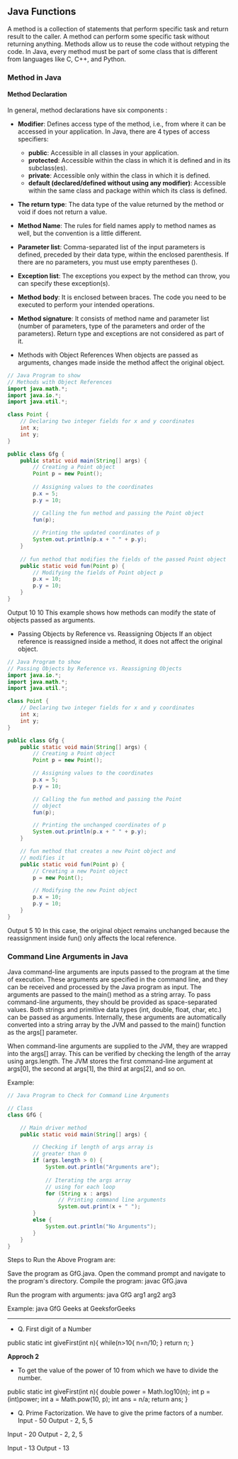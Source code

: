 ## Java Functions

A method is a collection of statements that perform specific task and return result to the caller. A method can perform some specific task without returning anything. Methods allow us to reuse the code without retyping the code. In Java, every method must be part of some class that is different from languages like C, C++, and Python. 

### Method in Java
#### Method Declaration

In general, method declarations have six components :

- **Modifier**: Defines access type of the method, i.e., from where it can be accessed in your application. In Java, there are 4 types of access specifiers:
  - **public**: Accessible in all classes in your application.
  - **protected**: Accessible within the class in which it is defined and in its subclass(es).
  - **private**: Accessible only within the class in which it is defined.
  - **default (declared/defined without using any modifier)**: Accessible within the same class and package within which its class is defined.


- **The return type**: The data type of the value returned by the method or void if does not return a value.
- **Method Name**: The rules for field names apply to method names as well, but the convention is a little different.
- **Parameter list**: Comma-separated list of the input parameters is defined, preceded by their data type, within the enclosed parenthesis. If there are no parameters, you must use empty parentheses ().
- **Exception list**: The exceptions you expect by the method can throw, you can specify these exception(s).
- **Method body**: It is enclosed between braces. The code you need to be executed to perform your intended operations.
- **Method signature**: It consists of method name and parameter list (number of parameters, type of the parameters and order of the parameters). Return type and exceptions are not considered as part of it.


- Methods with Object References
When objects are passed as arguments, changes made inside the method affect the original object.

```java
// Java Program to show
// Methods with Object References
import java.math.*;
import java.io.*;
import java.util.*;

class Point {
    // Declaring two integer fields for x and y coordinates
    int x;
    int y;
}

public class Gfg { 
    public static void main(String[] args) { 
        // Creating a Point object
        Point p = new Point();
        
        // Assigning values to the coordinates
        p.x = 5; 
        p.y = 10;

        // Calling the fun method and passing the Point object
        fun(p);
        
        // Printing the updated coordinates of p
        System.out.println(p.x + " " + p.y);
    } 
    
    // fun method that modifies the fields of the passed Point object
    public static void fun(Point p) {
        // Modifying the fields of Point object p
        p.x = 10; 
        p.y = 10;
    }
}

```
Output
10 10
This example shows how methods can modify the state of objects passed as arguments.

- Passing Objects by Reference vs. Reassigning Objects
If an object reference is reassigned inside a method, it does not affect the original object.

```java
// Java Program to show
// Passing Objects by Reference vs. Reassigning Objects
import java.io.*;
import java.math.*;
import java.util.*;

class Point {
    // Declaring two integer fields for x and y coordinates
    int x;
    int y;
}

public class Gfg {
    public static void main(String[] args) {
        // Creating a Point object
        Point p = new Point();

        // Assigning values to the coordinates
        p.x = 5;
        p.y = 10;

        // Calling the fun method and passing the Point
        // object
        fun(p);

        // Printing the unchanged coordinates of p
        System.out.println(p.x + " " + p.y);
    }

    // fun method that creates a new Point object and
    // modifies it
    public static void fun(Point p) {
        // Creating a new Point object
        p = new Point();

        // Modifying the new Point object
        p.x = 10;
        p.y = 10;
    }
}
```
Output
5 10
In this case, the original object remains unchanged because the reassignment inside fun() only affects the local reference.

### Command Line Arguments in Java

Java command-line arguments are inputs passed to the program at the time of execution. These arguments are specified in the command line, and they can be received and processed by the Java program as input. The arguments are passed to the main() method as a string array.
To pass command-line arguments, they should be provided as space-separated values. Both strings and primitive data types (int, double, float, char, etc.) can be passed as arguments. Internally, these arguments are automatically converted into a string array by the JVM and passed to the main() function as the args[] parameter.

When command-line arguments are supplied to the JVM, they are wrapped into the args[] array. This can be verified by checking the length of the array using args.length. The JVM stores the first command-line argument at args[0], the second at args[1], the third at args[2], and so on.

Example:

```java
// Java Program to Check for Command Line Arguments

// Class
class GfG {

    // Main driver method
    public static void main(String[] args) {

        // Checking if length of args array is
        // greater than 0
        if (args.length > 0) {
            System.out.println("Arguments are");
          
            // Iterating the args array
            // using for each loop
            for (String x : args)
                // Printing command line arguments
                System.out.print(x + " ");
        }
        else {
            System.out.println("No Arguments");
        }
    }
}
```
Steps to Run the Above Program are:

Save the program as GfG.java.
Open the command prompt and navigate to the program's directory.
Compile the program:
javac GfG.java

Run the program with arguments:
java GfG arg1 arg2 arg3

Example:
java GfG Geeks at GeeksforGeeks

-----

- Q. First digit of a Number

public static int giveFirst(int n){
  while(n>10{
  n=n/10;
  }
  return n;
}

**Approch 2**
- To get the value of the power of 10 from which we have to divide the number.
  
public static int giveFirst(int n){
  double power = Math.log10(n);
  int p = (int)power;
  int a = Math.pow(10, p);
  int ans = n/a;
  return ans;
}

- Q. Prime Factorization.
We have to give the prime factors of a number.
Input - 50
Output - 2, 5, 5

Input - 20
Output - 2, 2, 5

Input - 13
Output - 13
